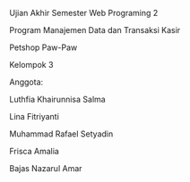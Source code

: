 Ujian Akhir Semester Web Programing 2

Program Manajemen Data dan Transaksi Kasir

Petshop Paw-Paw

Kelompok 3

Anggota:

Luthfia Khairunnisa Salma

Lina Fitriyanti

Muhammad Rafael Setyadin

Frisca Amalia

Bajas Nazarul Amar
